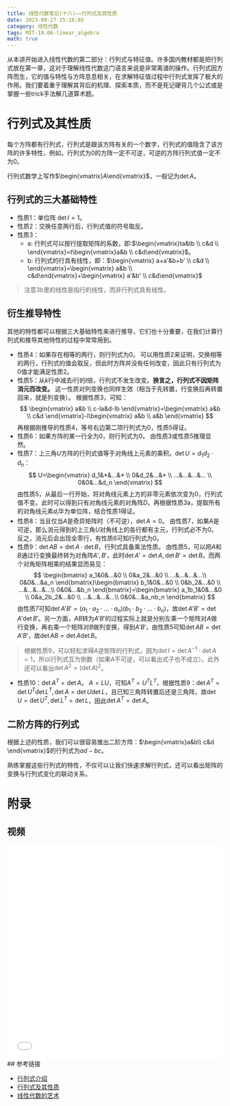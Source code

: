 ```yaml
---
title: 线性代数笔记(十八)——行列式及其性质
date: 2023-09-27 15:16:03
category: 线性代数
tags: MIT-18.06-linear_algebra
math: true
---
```


从本讲开始进入线性代数的第二部分：行列式与特征值。许多国内教材都是把行列式放在第一章，这对于理解线性代数这门语言来说是非常离谱的操作。行列式因方阵而生，它的值与特性与方阵息息相关，在求解特征值过程中行列式发挥了极大的作用。我们要着重于理解其背后的机理、探索本质，而不是死记硬背几个公式或是掌握一些trick手法解几道算术题。

<!--more-->

# 行列式及其性质
每个方阵都有行列式，行列式是跟该方阵有关的一个数字，行列式的值隐含了该方阵的许多特性，例如，行列式为$0$的方阵一定不可逆，可逆的方阵行列式值一定不为$0$。

行列式数学上写作$\begin{vmatrix}A\end{vmatrix}$，一般记为$\det A$。

## 行列式的三大基础特性

- 性质1：单位阵 $\det I=1$。
- 性质2：交换任意两行后，行列式值的符号取反。
- 性质3：
  - a: 行列式可以按行提取矩阵的系数，即:$\begin{vmatrix}ta&tb \\ c&d \\ \end{vmatrix}=t\begin{vmatrix}a&b \\ c&d\end{vmatrix}$。
  - b: 行列式的行具有线性，即：$\begin{vmatrix}  a+a'&b+b' \\  c&d \\ \end{vmatrix}=\begin{vmatrix}  a&b \\  c&d\end{vmatrix}+\begin{vmatrix}  a'&b' \\  c&d\end{vmatrix}$

> 注意3b里的线性是指行的线性，而非行列式具有线性。

## 衍生推导特性
其他的特性都可以根据三大基础特性来进行推导，它们也十分重要，在我们计算行列式和推导其他特性的过程中常常用到。

- 性质4：如果存在相等的两行，则行列式为$0$。
  可以用性质2来证明，交换相等的两行，行列式的值会取反，但此时方阵并没有任何改变，因此只有行列式为$0$值才能满足性质2。
- 性质5：从$k$行中减去$i$行的$l$倍，行列式不发生改变。**换言之，行列式不因矩阵消元而改变。** 这一性质对列变换也同样生效（相当于先转置，行变换后再转置回来，就是列变换）。
  根据性质3，可知：
  $$
\begin{vmatrix}
  a&b \\
  c-la&d-lb
\end{vmatrix}=\begin{vmatrix}
  a&b \\
  c&d
\end{vmatrix}-l\begin{vmatrix}
  a&b \\
  a&b
\end{vmatrix} 
  $$
  再根据刚推导的性质4，等号右边第二项行列式为$0$，性质5得证。
- 性质6：如果方阵的某一行全为$0$，则行列式为$0$。
  由性质3或性质5推理显然。
- 性质7：上三角$U$方阵的行列式值等于对角线上元素的乘积。$\det U=d_1d_2\cdot d_n$：
  $$
U=\begin{vmatrix}
  d_1&*&...&* \\
  0&d_2&...&* \\
  ...&...&...&... \\
  0&0&...&d_n
\end{vmatrix}
  $$
  由性质5，从最后一行开始，将对角线元素上方的非零元素依次变为$0$，行列式值不变。此时可以得到只有对角线元素的对角阵$D$。再根据性质3a，提取所有的对角线元素$d_i$华为单位阵，结合性质1得证。
- 性质8：当且仅当$A$是奇异矩阵时（不可逆），$\det A=0$。
  由性质7，如果$A$是可逆，那么消元得到的上三角$U$对角线上的各行都有主元，行列式必不为$0$。反之，消元后会出现全零行，有性质6可知行列式为$0$。
- 性质9：$\det AB=\det A \cdot \det B$，行列式具备乘法性质。
  由性质5，可以把$A$和$B$通过行变换最终转为对角阵$A',B'$，此时$\det A'=\det A, \det B'=\det B$。而两个对角矩阵相乘的结果显而易见：
  $$
\begin{bmatrix}
a_1&0&...&0 \\
0&a_2&...&0 \\
...&...&...&...\\
0&0&...&a_n
\end{bmatrix}\begin{bmatrix}
b_1&0&...&0 \\
0&b_2&...&0 \\
...&...&...&...\\
0&0&...&b_n
\end{bmatrix}=\begin{bmatrix}
a_1b_1&0&...&0 \\
0&a_2b_2&...&0 \\
...&...&...&...\\
0&0&...&a_nb_n
\end{bmatrix}
  $$
  由性质7可知$\det A'B'=(a_1\cdot a_2\cdot ...\cdot a_n)(b_1\cdot b_2\cdot ...\cdot b_n)$，故$\det A'B'=\det A' \det B'$。另一方面，$AB$转为$A'B'$的过程实际上就是分别左乘一个矩阵对$A$做行变换，再右乘一个矩阵对$B$做列变换，得到$A'B'$，由性质5可知$\det AB=\det A'B'$，故$\det AB = \det A \det B$。
  
> 根据性质9，可以轻松求得$A$逆矩阵的行列式，因为$\det I=\det A^{-1} \cdot \det A=1$，所以行列式互为倒数（如果$A$不可逆，可以看出式子也不成立）。此外还可以看出$\det A^2=(\det A)^2$。
  
- 性质10：$\det A^T=\det A$。
  $A=LU$，可知$A^T=U^TL^T$，根据性质9：$\det A^T=\det U^T \det L^T, \det A=\det U \det L$，且已知三角阵转置后还是三角阵，故$\det U=\det U^T, \det L^T=\det L$，因此$\det A^T=\det A$。


## 二阶方阵的行列式
根据上述的性质，我们可以很容易推出二阶方阵：$\begin{vmatrix}a&b\\ c&d \end{vmatrix}$的行列式为$ad-bc$。

熟练掌握这些行列式的特性，不仅可以让我们快速求解行列式，还可以看出矩阵的变换与行列式变化的联动关系。

# 附录
## 视频
<iframe src="//player.bilibili.com/player.html?aid=382989698&bvid=BV16Z4y1U7oU&cid=570090316&p=18&autoplay=0" scrolling="no" border="0" width="100%" height="500" frameborder="no" framespacing="0" allowfullscreen="true"> </iframe>
## 参考链接

- [行列式介绍](https://github.com/MLNLP-World/MIT-Linear-Algebra-Notes/blob/master/%5B18%2C19%5D%20%E8%A1%8C%E5%88%97%E5%BC%8F%E4%BB%8B%E7%BB%8D/%E7%BA%BF%E6%80%A7%E4%BB%A3%E6%95%B018%2C19.pdf)
- [行列式及其性质](https://rqtn.github.io/2019/08/12/LA-Lec18/)
- [线性代数的艺术](https://github.com/kf-liu/The-Art-of-Linear-Algebra-zh-CN)